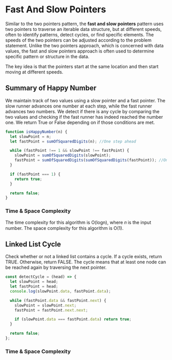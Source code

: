 # Fast And Slow Pointers

Similar to the two pointers pattern, the **fast and slow pointers** pattern uses two pointers to traverse an iterable data structure, but at different speeds, often to identify patterns, detect cycles, or find specific elements. The speeds of the two pointers can be adjusted according to the problem statement. Unlike the two pointers approach, which is concerned with data values, the fast and slow pointers approach is often used to determine specific pattern or structure in the data.

The key idea is that the pointers start at the same location and then start moving at different speeds.

## Summary of Happy Number

We maintain track of two values using a slow pointer and a fast pointer. The slow runner advances one number at each step, while the fast runner advances two numbers. We detect if there is any cycle by comparing the two values and checking if the fast runner has indeed reached the number one. We return True or False depending on if those conditions are met.

```js
function isHappyNumber(n) {
  let slowPoint = n;
  let fastPoint = sumOfSquaredDigits(n); //One step ahead

  while (fastPoint !== 1 && slowPoint !== fastPoint) {
    slowPoint = sumOfSquaredDigits(slowPoint);
    fastPoint = sumOfSquaredDigits(sumOfSquaredDigits(fastPoint)); //One step ahead
  }

  if (fastPoint === 1) {
    return true;
  }

  return false;
}
```

### Time & Space Complexity

The time complexity for this algorithm is O(logn), where 𝑛 is the input number.
The space complexity for this algorithm is O(1).

## Linked List Cycle

Check whether or not a linked list contains a cycle. If a cycle exists, return TRUE. Otherwise, return FALSE. The cycle means that at least one node can be reached again by traversing the next pointer.

```js
const detectCycle = (head) => {
  let slowPoint = head;
  let fastPoint = head;
  console.log(slowPoint.data, fastPoint.data);

  while (fastPoint.data && fastPoint.next) {
    slowPoint = slowPoint.next;
    fastPoint = fastPoint.next.next;

    if (slowPoint.data === fastPoint.data) return true;
  }

  return false;
};
```

### Time & Space Complexity
